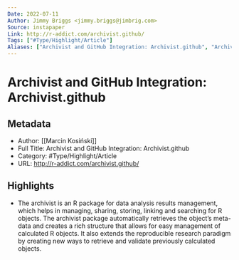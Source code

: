 ```yaml
---
Date: 2022-07-11
Author: Jimmy Briggs <jimmy.briggs@jimbrig.com>
Source: instapaper
Link: http://r-addict.com/archivist.github/
Tags: ["#Type/Highlight/Article"]
Aliases: ["Archivist and GitHub Integration: Archivist.github", "Archivist and GitHub Integration: Archivist.github"]
---
```

# Archivist and GitHub Integration: Archivist.github

## Metadata
- Author: [[Marcin Kosiński]]
- Full Title: Archivist and GitHub Integration: Archivist.github
- Category: #Type/Highlight/Article
- URL: http://r-addict.com/archivist.github/

## Highlights
- The archivist is an R package for data analysis results management, which helps in managing, sharing, storing, linking and searching for R objects. The archivist package automatically retrieves the object’s meta-data and creates a rich structure that allows for easy management of calculated R objects. It also extends the reproducible research paradigm by creating new ways to retrieve and validate previously calculated objects.
